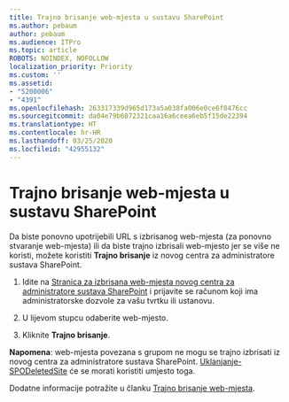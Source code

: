 ```yaml
---
title: Trajno brisanje web-mjesta u sustavu SharePoint
ms.author: pebaum
author: pebaum
ms.audience: ITPro
ms.topic: article
ROBOTS: NOINDEX, NOFOLLOW
localization_priority: Priority
ms.custom: ''
ms.assetid:
- "5200006"
- "4391"
ms.openlocfilehash: 263317339d965d173a5a038fa006e0ce6f8476cc
ms.sourcegitcommit: da04e79b6072321caa16a6ceea6eb5f15de22394
ms.translationtype: HT
ms.contentlocale: hr-HR
ms.lasthandoff: 03/25/2020
ms.locfileid: "42955132"
---
```

# <a name="permanently-delete-a-site-in-sharepoint"></a>Trajno brisanje web-mjesta u sustavu SharePoint

Da biste ponovno upotrijebili URL s izbrisanog web-mjesta (za ponovno stvaranje web-mjesta) ili da biste trajno izbrisali web-mjesto jer se više ne koristi, možete koristiti **Trajno brisanje** iz novog centra za administratore sustava SharePoint. 

1. Idite na [Stranica za izbrisana web-mjesta novog centra za administratore sustava SharePoint](https://admin.microsoft.com/sharepoint?page=recycleBin&modern=true) i prijavite se računom koji ima administratorske dozvole za vašu tvrtku ili ustanovu. 

2. U lijevom stupcu odaberite web-mjesto. 

3. Kliknite **Trajno brisanje**. 

**Napomena**: web-mjesta povezana s grupom ne mogu se trajno izbrisati iz novog centra za administratore sustava SharePoint. [Uklanjanje-SPODeletedSite](https://docs.microsoft.com/powershell/module/sharepoint-online/remove-spodeletedsite) će se morati koristiti umjesto toga.  

Dodatne informacije potražite u članku [Trajno brisanje web-mjesta](https://docs.microsoft.com/sharepoint/delete-site-collection#permanently-delete-a-site). 

